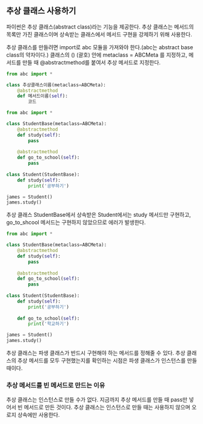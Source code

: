 ## 추상 클래스 사용하기

파이썬은 추상 클래스(abstract class)라는 기능을 제공한다. 추상 클래스는 메서드의 목록만 가진 클래스이며 상속받는 클래스에서 메서드 구현을 강제하기 위해 사용한다.

추상 클래스를 만들려면 import로 abc 모듈을 가져와야 한다.(abc는 abstract base class의 약자이다.) 클래스의 () (괄호) 안에 metaclass = ABCMeta 를 지정하고, 메서드를 만들 때 @abstractmethod를 붙여서 추상 메서드로 지정한다.

```python
from abc import *

class 추상클래스이름(metaclass=ABCMeta):
	@abstractmethod
	def 메서드이름(self):
		코드
```

```python
from abc import *

class StudentBase(metaclass=ABCMeta):
	@abstractmethod
	def study(self):
		pass
		
	@abstractmethod
	def go_to_school(self):
		pass
		
class Student(StudentBase):
	def study(self):
		print('공부하기')

james = Student()
james.study()
```

추상 클래스 StudentBase에서 상속받은 Student에서는 study 메서드만 구현하고, go_to_shcool 메서드는 구현하지 않았으므로 에러가 발생한다.



```python
from abc import *

class StudentBase(metaclass=ABCMeta):
	@abstractmethod
	def study(self):
		pass
		
	@abstractmethod
	def go_to_school(self):
		pass
		
class Student(StudentBase):
	def study(self):
		print('공부하기')
		
	def go_to_school(self):
		print('학교하기')

james = Student()
james.study()
```

추상 클래스는 파생 클래스가 반드시 구현해야 하는 메서드를 정해줄 수 있다. 추상 클래스의 추상 메서드를 모두 구현했는지를 확인하는 시점은 파생 클래스가 인스턴스를 만들 때이다.





### 추상 메서드를 빈 메서드로 만드는 이유

추상 클래스는 인스턴스로 만들 수가 없다. 지금까지 추상 메서드를 만들 때 pass만 넣어서 빈 메서드로 만든 것이다. 추상 클래스는 인스턴스로 만들 때는 사용하지 않으며 오로지 상속에만 사용한다. 